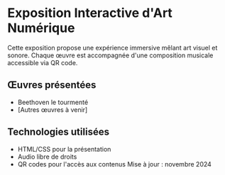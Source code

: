 # Exposition Interactive d'Art Numérique

Cette exposition propose une expérience immersive mêlant art visuel et sonore. Chaque œuvre est accompagnée d'une composition musicale accessible via QR code.

## Œuvres présentées
- Beethoven le tourmenté
- [Autres œuvres à venir]

## Technologies utilisées
- HTML/CSS pour la présentation
- Audio libre de droits
- QR codes pour l'accès aux contenus
Mise à jour : novembre 2024
